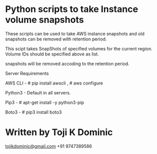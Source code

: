 # Python scripts to take Instance volume snapshots

These scripts can be used to take AWS instance snapshots and old snapshots can be removed with retention period.


This scipt takes SnapShots of specified volumes for the current region. Volume IDs should be specified above as list.

snapshots will be removed accoding to the retention period.

Server Requirements

AWS CLI - # pip install awscli , # aws configure

Python3 -   Default in all servers.

Pip3     - # apt-get install -y python3-pip

Boto3   - # pip3 install boto3

# Written by Toji K Dominic 
tojikdominic@gmail.com +91 9747389586

